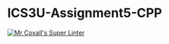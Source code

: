 # ICS3U-Assignment5-CPP

[![Mr Coxall's Super Linter](https://github.com/Evgeny-Vovk/ICS3U-Assignment5-CPP/workflows/Mr%20Coxall's%20Super%20Linter/badge.svg)](https://github.com/Evgeny-Vovk/ICS3U-Assignment5-CPP/actions)

